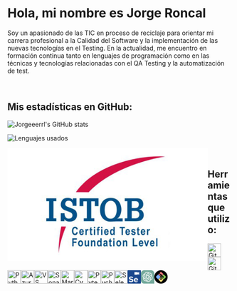 # Hola, mi nombre es Jorge Roncal

Soy un apasionado de las TIC en proceso de reciclaje para orientar mi carrera profesional a la Calidad del Software y la implementación de las nuevas tecnologías en el Testing. En la actualidad, me encuentro en formación continua tanto en lenguajes de programación como en las técnicas y tecnologías relacionadas con el QA Testing y la automatización de test.

&nbsp;
## Mis estadísticas en GitHub:

![Jorgeeerrl's GitHub stats](https://github-readme-stats.vercel.app/api?username=Jorgeeerrl&show_icons=true&theme=gruvbox)

![Lenguajes usados](https://github-readme-stats.vercel.app/api/top-langs/?username=Jorgeeerrl&theme=gruvbox)




<img align="left" src="https://github.com/Jorgeeerrl/Jorgeeerrl/blob/main/ISTQB%20Logo.png" width="450" />

&nbsp;&nbsp;&nbsp;

## Herramientas que utilizo:



<img align="left" src="https://raw.githubusercontent.com/jmnote/z-icons/master/svg/git.svg" width="30" height="30" title="Git" />
<img align="left" src="https://raw.githubusercontent.com/jmnote/z-icons/master/svg/github.svg" width="30" height="30" title="GitHub" />
<img align="left" src="https://raw.githubusercontent.com/jmnote/z-icons/master/svg/python.svg" width="30" height="30" title="Python" />
<img align="left" src="https://cdn.jsdelivr.net/gh/devicons/devicon@latest/icons/azuredevops/azuredevops-original.svg" width="30" height="30" title="Azure DevOps" />
<img align="left" src="https://cdn.jsdelivr.net/gh/devicons/devicon@latest/icons/vscode/vscode-original.svg" width="30" height="30" title="VS Code" />
<img align="left" src="https://cdn.jsdelivr.net/gh/devicons/devicon@latest/icons/sonarqube/sonarqube-original.svg" width="30" height="30" title="SonarQube" />
<img align="left" src="https://cdn.jsdelivr.net/gh/devicons/devicon@latest/icons/markdown/markdown-original.svg" width="30" height="30" title="Markdown" />

&nbsp;

<img align="left" src="https://cdn.jsdelivr.net/gh/devicons/devicon@latest/icons/cypressio/cypressio-original.svg" width="30" height="30" title="Cypress" />
<img align="left" src="https://cdn.jsdelivr.net/gh/devicons/devicon@latest/icons/pytest/pytest-original-wordmark.svg" width="30" height="30" title="Pytest" />
<img align="left" src="https://cdn.jsdelivr.net/gh/devicons/devicon@latest/icons/pycharm/pycharm-original.svg" width="30" height="30" title="Pycharm"/>
<img align="left" src="https://cdn.jsdelivr.net/gh/devicons/devicon@latest/icons/selenium/selenium-original.svg" width="30" height="30" title="Selenium Webdriver" />
<img align="left" src="https://github.com/Jorgeeerrl/Jorgeeerrl/blob/main/selenium-ide128.png" width="30" height="30" title="Selenium IDE" />
<img align="left" src="https://github.com/Jorgeeerrl/Jorgeeerrl/blob/main/ChatGPT_logo.svg" width="30" height="30" title="ChatGPT" />
<img align="left" src="https://github.com/Jorgeeerrl/Jorgeeerrl/blob/main/Gitbash_logo.png" width="30" height="30" title="GitBash" />



<br />






<!---
Jorgeeerrl/Jorgeeerrl is a ✨ special ✨ repository because its `README.md` (this file) appears on your GitHub profile.
You can click the Preview link to take a look at your changes.
--->
